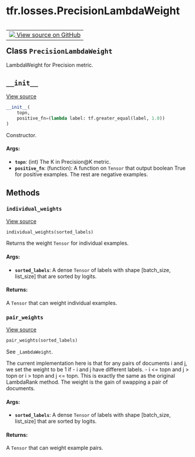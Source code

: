 <div itemscope itemtype="http://developers.google.com/ReferenceObject">
<meta itemprop="name" content="tfr.losses.PrecisionLambdaWeight" />
<meta itemprop="path" content="Stable" />
<meta itemprop="property" content="__init__"/>
<meta itemprop="property" content="individual_weights"/>
<meta itemprop="property" content="pair_weights"/>
</div>

# tfr.losses.PrecisionLambdaWeight

<table class="tfo-notebook-buttons tfo-api" align="left">

<td>
  <a target="_blank" href="https://github.com/tensorflow/ranking/tree/master/tensorflow_ranking/python/losses.py">
    <img src="https://www.tensorflow.org/images/GitHub-Mark-32px.png" />
    View source on GitHub
  </a>
</td></table>

## Class `PrecisionLambdaWeight`

LambdaWeight for Precision metric.

<!-- Placeholder for "Used in" -->

<h2 id="__init__"><code>__init__</code></h2>

<a target="_blank" href="https://github.com/tensorflow/ranking/tree/master/tensorflow_ranking/python/losses.py">View
source</a>

```python
__init__(
    topn,
    positive_fn=(lambda label: tf.greater_equal(label, 1.0))
)
```

Constructor.

#### Args:

*   <b>`topn`</b>: (int) The K in Precision@K metric.
*   <b>`positive_fn`</b>: (function): A function on `Tensor` that output boolean
    True for positive examples. The rest are negative examples.

## Methods

<h3 id="individual_weights"><code>individual_weights</code></h3>

<a target="_blank" href="https://github.com/tensorflow/ranking/tree/master/tensorflow_ranking/python/losses.py">View
source</a>

```python
individual_weights(sorted_labels)
```

Returns the weight `Tensor` for individual examples.

#### Args:

*   <b>`sorted_labels`</b>: A dense `Tensor` of labels with shape [batch_size,
    list_size] that are sorted by logits.

#### Returns:

A `Tensor` that can weight individual examples.

<h3 id="pair_weights"><code>pair_weights</code></h3>

<a target="_blank" href="https://github.com/tensorflow/ranking/tree/master/tensorflow_ranking/python/losses.py">View
source</a>

```python
pair_weights(sorted_labels)
```

See `_LambdaWeight`.

The current implementation here is that for any pairs of documents i and j, we
set the weight to be 1 if - i and j have different labels. - i <= topn and j >
topn or i > topn and j <= topn. This is exactly the same as the original
LambdaRank method. The weight is the gain of swapping a pair of documents.

#### Args:

*   <b>`sorted_labels`</b>: A dense `Tensor` of labels with shape [batch_size,
    list_size] that are sorted by logits.

#### Returns:

A `Tensor` that can weight example pairs.
